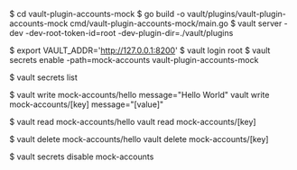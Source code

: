 $ cd vault-plugin-accounts-mock
$ go build -o vault/plugins/vault-plugin-accounts-mock cmd/vault-plugin-accounts-mock/main.go
$ vault server -dev -dev-root-token-id=root -dev-plugin-dir=./vault/plugins

$ export VAULT_ADDR='http://127.0.0.1:8200'
$ vault login root
$ vault secrets enable -path=mock-accounts vault-plugin-accounts-mock

$ vault secrets list

$ vault write mock-accounts/hello message="Hello World"
vault write mock-accounts/[key] message="[value]"

$ vault read mock-accounts/hello
vault read mock-accounts/[key]

$ vault delete mock-accounts/hello
vault delete mock-accounts/[key]

$ vault secrets disable mock-accounts

